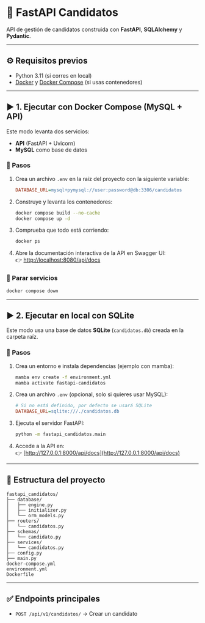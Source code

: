 # 🚀 FastAPI Candidatos

API de gestión de candidatos construida con **FastAPI**, **SQLAlchemy** y **Pydantic**.

---

## ⚙️ Requisitos previos
- Python 3.11 (si corres en local)
- [Docker](https://www.docker.com/) y [Docker Compose](https://docs.docker.com/compose/) (si usas contenedores)

---

## ▶️ 1. Ejecutar con Docker Compose (MySQL + API)

Este modo levanta dos servicios:
- **API** (FastAPI + Uvicorn)
- **MySQL** como base de datos

### 🔹 Pasos

1. Crea un archivo `.env` en la raíz del proyecto con la siguiente variable:

   ```ini
   DATABASE_URL=mysql+pymysql://user:password@db:3306/candidatos
   ```

2. Construye y levanta los contenedores:

   ```bash
   docker compose build --no-cache
   docker compose up -d
   ```

3. Comprueba que todo está corriendo:

   ```bash
   docker ps
   ```

4. Abre la documentación interactiva de la API en Swagger UI:  
   👉 [http://localhost:8080/api/docs](http://localhost:8080/api/docs)

### 🔹 Parar servicios

```bash
docker compose down
```

---

## ▶️ 2. Ejecutar en local con SQLite

Este modo usa una base de datos **SQLite** (`candidatos.db`) creada en la carpeta raíz.

### 🔹 Pasos

1. Crea un entorno e instala dependencias (ejemplo con mamba):

   ```bash
   mamba env create -f environment.yml
   mamba activate fastapi-candidatos
   ```

2. Crea un archivo `.env` (opcional, solo si quieres usar MySQL):

   ```ini
   # Si no está definido, por defecto se usará SQLite
   DATABASE_URL=sqlite:///./candidatos.db
   ```

3. Ejecuta el servidor FastAPI:

   ```bash
   python -m fastapi_candidatos.main
   ```

4. Accede a la API en:  
   👉 [http://127.0.0.1:8000/api/docs](http://127.0.0.1:8000/api/docs)

---

## 📂 Estructura del proyecto

```
fastapi_candidatos/
├── database/
│   ├── engine.py
│   ├── initializer.py
│   └── orm_models.py
├── routers/
│   └── candidatos.py
├── schemas/
│   └── candidato.py
├── services/
│   └── candidatos.py
├── config.py
├── main.py
docker-compose.yml
environment.yml
Dockerfile
```

---

## ✅ Endpoints principales

- `POST /api/v1/candidatos/` → Crear un candidato